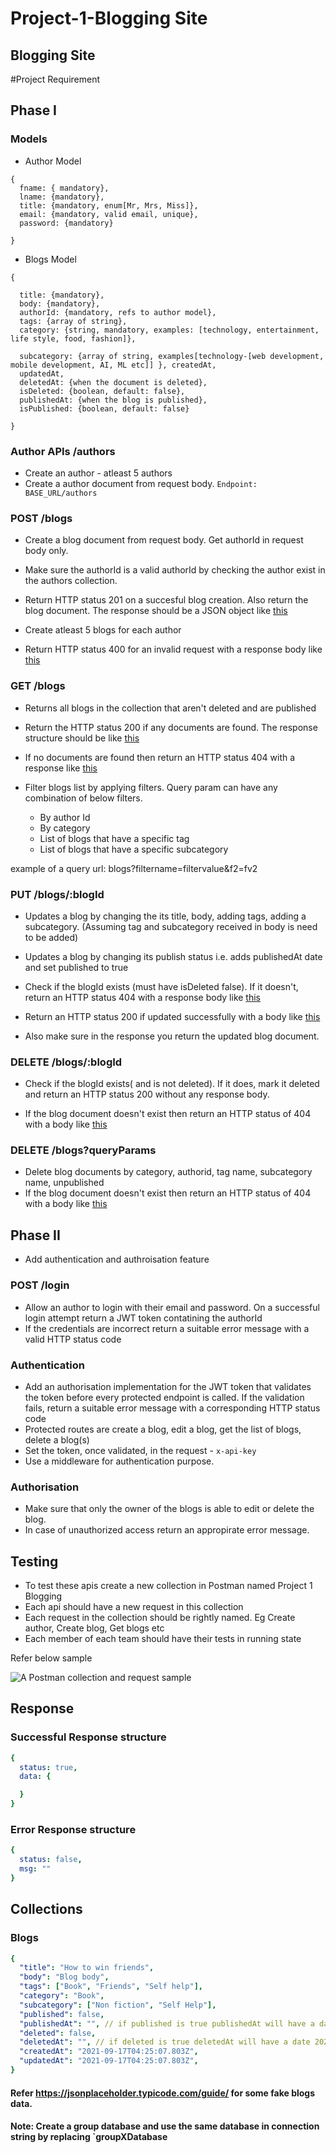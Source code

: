 # Project-1-Blogging Site


## Blogging Site
#Project Requirement

## Phase I

### Models

- Author Model
```
{ 
  fname: { mandatory},
  lname: {mandatory},
  title: {mandatory, enum[Mr, Mrs, Miss]},
  email: {mandatory, valid email, unique},
  password: {mandatory}

}
```
- Blogs Model
```
{

  title: {mandatory}, 
  body: {mandatory}, 
  authorId: {mandatory, refs to author model}, 
  tags: {array of string},
  category: {string, mandatory, examples: [technology, entertainment, life style, food, fashion]}, 

  subcategory: {array of string, examples[technology-[web development, mobile development, AI, ML etc]] }, createdAt, 
  updatedAt, 
  deletedAt: {when the document is deleted}, 
  isDeleted: {boolean, default: false}, 
  publishedAt: {when the blog is published}, 
  isPublished: {boolean, default: false}

}
```

### Author APIs /authors

- Create an author - atleast 5 authors
- Create a author document from request body.
  `Endpoint: BASE_URL/authors`

### POST /blogs

- Create a blog document from request body. Get authorId in request body only.
- Make sure the authorId is a valid authorId by checking the author exist in the authors collection.
- Return HTTP status 201 on a succesful blog creation. Also return the blog document.
  The response should be a JSON object like [this](#successful-response-structure) 

- Create atleast 5 blogs for each author
- Return HTTP status 400 for an invalid request with a response body like [this](#error-response-structure)


### GET /blogs

- Returns all blogs in the collection that aren't deleted and are published
- Return the HTTP status 200 if any documents are found. The response structure should be like [this](#successful-response-structure)

- If no documents are found then return an HTTP status 404 with a response like [this](#error-response-structure)

- Filter blogs list by applying filters. Query param can have any combination of below filters.

  - By author Id
  - By category
  - List of blogs that have a specific tag
  - List of blogs that have a specific subcategory

example of a query url: blogs?filtername=filtervalue&f2=fv2

### PUT /blogs/:blogId

- Updates a blog by changing the its title, body, adding tags, adding a subcategory. (Assuming tag and subcategory received in body is need to be added)

- Updates a blog by changing its publish status i.e. adds publishedAt date and set published to true
- Check if the blogId exists (must have isDeleted false). If it doesn't, return an HTTP status 404 with a response body like [this](#error-response-structure)

- Return an HTTP status 200 if updated successfully with a body like [this](#successful-response-structure) 
- Also make sure in the response you return the updated blog document. 

### DELETE /blogs/:blogId

- Check if the blogId exists( and is not deleted). If it does, mark it deleted and return an HTTP status 200 without any response body.

- If the blog document doesn't exist then return an HTTP status of 404 with a body like [this](#error-response-structure) 

### DELETE /blogs?queryParams


- Delete blog documents by category, authorid, tag name, subcategory name, unpublished
- If the blog document doesn't exist then return an HTTP status of 404 with a body like [this](#error-response-structure)

## Phase II

- Add authentication and authroisation feature

### POST /login


- Allow an author to login with their email and password. On a successful login attempt return a JWT token contatining the authorId
- If the credentials are incorrect return a suitable error message with a valid HTTP status code

### Authentication


- Add an authorisation implementation for the JWT token that validates the token before every protected endpoint is called. If the validation fails, return a suitable error message with a corresponding HTTP status code
- Protected routes are create a blog, edit a blog, get the list of blogs, delete a blog(s)
- Set the token, once validated, in the request - `x-api-key`
- Use a middleware for authentication purpose.

### Authorisation


- Make sure that only the owner of the blogs is able to edit or delete the blog.
- In case of unauthorized access return an appropirate error message.

## Testing 


- To test these apis create a new collection in Postman named Project 1 Blogging 
- Each api should have a new request in this collection
- Each request in the collection should be rightly named. Eg Create author, Create blog, Get blogs etc
- Each member of each team should have their tests in running state


Refer below sample

 ![A Postman collection and request sample](assets/Postman-collection-sample.png)

## Response

### Successful Response structure
```yaml
{
  status: true,
  data: {

  }
}
```
### Error Response structure
```yaml
{
  status: false,
  msg: ""
}
```

## Collections
### Blogs

```yaml
{
  "title": "How to win friends",
  "body": "Blog body",
  "tags": ["Book", "Friends", "Self help"],
  "category": "Book",
  "subcategory": ["Non fiction", "Self Help"],
  "published": false,
  "publishedAt": "", // if published is true publishedAt will have a date 2021-09-17T04:25:07.803Z
  "deleted": false,
  "deletedAt": "", // if deleted is true deletedAt will have a date 2021-09-17T04:25:07.803Z,
  "createdAt": "2021-09-17T04:25:07.803Z",
  "updatedAt": "2021-09-17T04:25:07.803Z",
}
```

#### Refer https://jsonplaceholder.typicode.com/guide/ for some fake blogs data.

#### Note: Create a group database and use the same database in connection string by replacing `groupXDatabase
